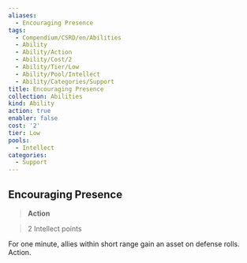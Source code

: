 ```yaml
---
aliases:
  - Encouraging Presence
tags:
  - Compendium/CSRD/en/Abilities
  - Ability
  - Ability/Action
  - Ability/Cost/2
  - Ability/Tier/Low
  - Ability/Pool/Intellect
  - Ability/Categories/Support
title: Encouraging Presence
collection: Abilities
kind: Ability
action: true
enabler: false
cost: '2'
tier: Low
pools:
  - Intellect
categories:
  - Support
---
```

## Encouraging Presence    
>**Action**    
>2 Intellect points  
    
For one minute, allies within short range gain an asset on defense rolls. Action.